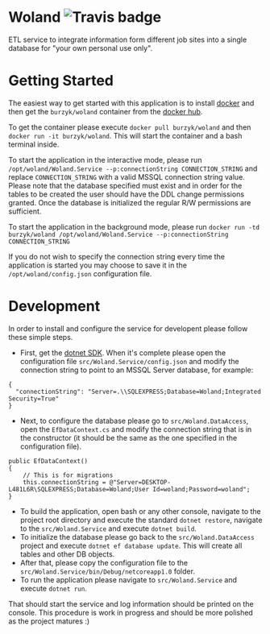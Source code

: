 # Woland ![Travis badge](https://travis-ci.org/burzyk/Woland.svg?branch=master)
ETL service to integrate information form different job sites into a single database for "your own personal use only".

# Getting Started

The easiest way to get started with this application is to install [docker](https://docs.docker.com/engine/installation/) and then get the `burzyk/woland` container from the [docker hub](https://hub.docker.com/r/burzyk/woland/).

To get the container please execute `docker pull burzyk/woland` and then `docker run -it burzyk/woland`. This will start the container and a bash terminal inside. 

To start the application in the interactive mode, please run `/opt/woland/Woland.Service --p:connectionString CONNECTION_STRING` and replace `CONNECTION_STRING` with a valid MSSQL connection string value. Please note that the database specified must exist and in order for the tables to be created the user should have the DDL change permissions granted. Once the database is initialized the regular R/W permissions are sufficient.

To start the application in the background mode, please run `docker run -td burzyk/woland /opt/woland/Woland.Service --p:connectionString CONNECTION_STRING`

If you do not wish to specify the connection string every time the application is started you may choose to save it in the `/opt/woland/config.json` configuration file.

# Development

In order to install and configure the service for developent please follow these simple steps.

* First, get the [dotnet SDK](https://www.microsoft.com/net/core).
When it's complete please open the configuration file `src/Woland.Service/config.json` and modify the connection string to point to an MSSQL Server database, for example:
```
{
  "connectionString": "Server=.\\SQLEXPRESS;Database=Woland;Integrated Security=True"
}
```
* Next, to configure the database please go to `src/Woland.DataAccess`, open the `EfDataContext.cs` and modify the connection string that is in the constructor (it should be the same as the one specified in the configuration file).
```
public EfDataContext()
{
    // This is for migrations
    this.connectionString = @"Server=DESKTOP-L481L6R\SQLEXPRESS;Database=Woland;User Id=woland;Password=woland";
}
```
* To build the application, open bash or any other console, navigate to the project root directory and execute the standard `dotnet restore`, navigate to the `src/Woland.Service` and execute `dotnet build`.
* To initialize the database please go back to the `src/Woland.DataAccess` project and execute `dotnet ef database update`. This will create all tables and other DB objects.
* After that, please copy the configuration file to the `src/Woland.Service/bin/Debug/netcoreapp1.0` folder.
* To run the application please navigate to `src/Woland.Service` and execute `dotnet run`.

That should start the service and log information should be printed on the console.
This procedure is work in progress and should be more polished as the project matures :)

